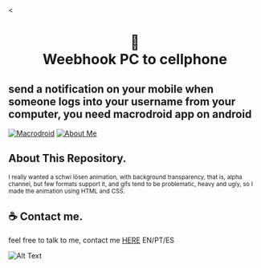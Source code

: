 <<h1 align="center">📄<br>Weebhook PC to cellphone</h1>
## send a notification on your mobile when someone logs into your username from your computer, you need macrodroid app on android
[![Macrodroid](https://img.shields.io/badge/Macrodroid_%20-%23323330.svg?&style=for-the-badge&logo=SCHWI&logoColor=black&color=2acaea)](https://play.google.com/store/apps/details?id=com.arlosoft.macrodroid&hl=pt_BR&gl=US)
[![About Me](https://img.shields.io/badge/About_me%20-%23323330.svg?&style=for-the-badge&logo=CARD&logoColor=black&color=9b48e9)](https://meindoragon.carrd.co/)

## About This Repository.

<p><small>I really wanted a schwi lösen animation, with background transparency, that is, alpha channel, but few formats support it, and gifs tend to be problematic, heavy and ugly, so I made the animation using HTML and CSS.</small></p>

## ☕ Contact me.
feel free to talk to me, contact me [HERE](https://meindoragon.carrd.co/) EN/PT/ES

![Alt Text](https://c.tenor.com/vvq60Q0DCfgAAAAC/sono-bisque-doll.gif)
